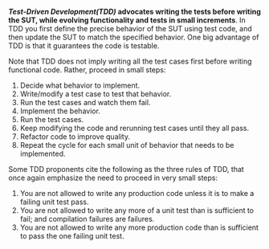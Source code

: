 **_Test-Driven Development(TDD)_ advocates writing the tests before writing the SUT, while evolving functionality and tests in small increments**. In TDD you first define the precise behavior of the SUT using test code, and then update the SUT to match the specified behavior. One big advantage of TDD is that it guarantees the code is testable.

Note that TDD does not imply writing all the test cases first before writing functional code. Rather, proceed in small steps:

1.  Decide what behavior to implement.
2.  Write/modify a test case to test that behavior.
3.  Run the test cases and watch them fail.
4.  Implement the behavior.
5.  Run the test cases.
6.  Keep modifying the code and rerunning test cases until they all pass.
7.  Refactor code to improve quality.
8.  Repeat the cycle for each small unit of behavior that needs to be implemented.

Some TDD proponents cite the following as the three rules of TDD, that once again emphasize the need to proceed in very small steps:

1.  You are not allowed to write any production code unless it is to make a failing unit test pass.
2.  You are not allowed to write any more of a unit test than is sufficient to fail; and compilation failures are failures.
3.  You are not allowed to write any more production code than is sufficient to pass the one failing unit test.